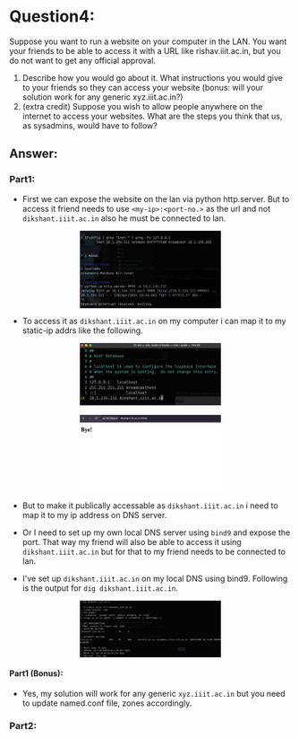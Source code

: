 <style>
.center {
  display: block;
  margin-left: auto;
  margin-right: auto;
}
</style>

# Question4:
Suppose you want to run a website on your computer in the LAN. You want your friends to be able to access it with a URL like rishav.iiit.ac.in, but you do not want to get any official approval.
1.  Describe how you would go about it. What instructions you would give to your friends so they can access your website (bonus: will your solution work for any generic xyz.iiit.ac.in?)
2.  (extra credit) Suppose you wish to allow people anywhere on the internet to access your websites. What are the steps you think that us, as sysadmins, would have to follow?

## Answer:

### Part1:
- First we can expose the website on the lan via python http.server. But to access it friend needs to use `<my-ip>:<port-no.>` as the url and not `dikshant.iiit.ac.in` also he must be connected to lan.

<img src="./assets/q4/lan_hosting.png" alt="ip-addrs_host" class="center" width="50%" height="50%">

- To access it as `dikshant.iiit.ac.in` on my computer i can map it to my static-ip addrs like the following.

<img src="./assets/q4/changes.png" alt="mapping" class="center" width="50%" height="50%">
</br>
<img src="./assets/q4/custom_domain.png" alt="mapping" class="center" width="50%" height="50%">

- But to make it publically accessable as `dikshant.iiit.ac.in` i need to map it to my ip address on DNS server. 
- Or I need to set up my own local DNS server using `bind9` and expose the port. That way my friend will also be able to access it using `dikshant.iiit.ac.in` but for that to my friend needs to be connected to lan.

- I've set up `dikshant.iiit.ac.in` on my local DNS using bind9. Following is the output for `dig dikshant.iiit.ac.in`.

<img src="./assets/q4/dig_diai.png" alt="" class="center" width="50%" height="50%">

#### Part1 (Bonus):
- Yes, my solution will work for any generic `xyz.iiit.ac.in` but you need to update named.conf file, zones accordingly.


### Part2: